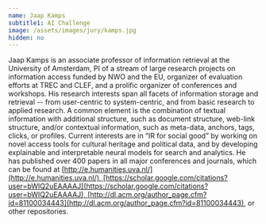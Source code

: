 ```yaml
---
name: Jaap Kamps
subtitle1: AI Challenge
image: /assets/images/jury/kamps.jpg
hidden: no
---
```

Jaap Kamps is an associate professor of information retrieval at the University of Amsterdam, PI of a stream of large research projects on information access funded by NWO and the EU, organizer of evaluation efforts at TREC and CLEF, and a prolific organizer of conferences and workshops. His research interests span all facets of information storage and retrieval -- from user-centric to system-centric, and from basic research to applied research. A common element is the combination of textual information with additional structure, such as document structure, web-link structure, and/or contextual information, such as meta-data, anchors, tags, clicks, or profiles. Current interests are in “IR for social good” by working on novel access tools for cultural heritage and political data, and by developing explainable and interpretable neural models for search and analytics. He has published over 400 papers in all major conferences and journals, which can be found at [http://e.humanities.uva.nl/](http://e.humanities.uva.nl/), [https://scholar.google.com/citations?user=bWlQ2uEAAAAJ](https://scholar.google.com/citations?user=bWlQ2uEAAAAJ), [http://dl.acm.org/author_page.cfm?id=81100034443](http://dl.acm.org/author_page.cfm?id=81100034443), or other repositories.
